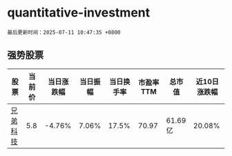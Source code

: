 # quantitative-investment

`最后更新时间：2025-07-11 10:47:35 +0800`

## 强势股票

|股票|当前价|当日涨跌幅|当日振幅|当日换手率|市盈率TTM|总市值|近10日涨跌幅|
|----|----|----|----|----|----|----|----|
|[兄弟科技](https://xueqiu.com/S/SZ002562)|5.8|-4.76%|7.06%|17.5%|70.97|61.69亿|20.08%|
